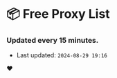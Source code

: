 # :package: Free Proxy List
### Updated every 15 minutes.

- Last updated: `2024-08-29 19:16`

:heart:
